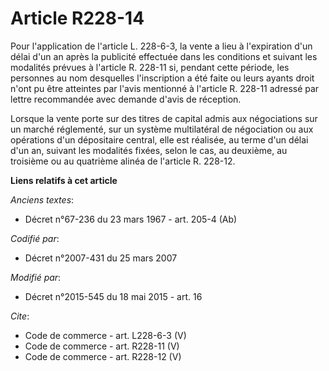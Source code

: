 # Article R228-14

Pour l'application de l'article L. 228-6-3, la vente a lieu à l'expiration d'un délai d'un an après la publicité effectuée
dans les conditions et suivant les modalités prévues à l'article R. 228-11 si, pendant cette période, les personnes au nom
desquelles l'inscription a été faite ou leurs ayants droit n'ont pu être atteintes par l'avis mentionné à l'article R. 228-11
adressé par lettre recommandée avec demande d'avis de réception. 

Lorsque la vente porte sur des titres de capital admis aux négociations sur un marché réglementé, sur un système multilatéral
de négociation ou aux opérations d'un dépositaire central, elle est réalisée, au terme d'un délai d'un an, suivant les
modalités fixées, selon le cas, au deuxième, au troisième ou au quatrième alinéa de l'article R. 228-12.

**Liens relatifs à cet article**

_Anciens textes_:

  - Décret n°67-236 du 23 mars 1967 - art. 205-4 (Ab)

_Codifié par_:

  - Décret n°2007-431 du 25 mars 2007

_Modifié par_:

  - Décret n°2015-545 du 18 mai 2015 - art. 16

_Cite_:

  - Code de commerce - art. L228-6-3 (V)
  - Code de commerce - art. R228-11 (V)
  - Code de commerce - art. R228-12 (V)
